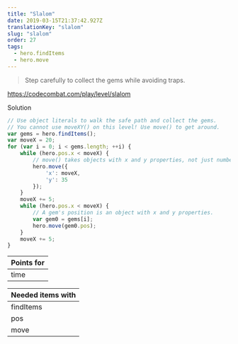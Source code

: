 ```yaml
---
title: "Slalom"
date: 2019-03-15T21:37:42.927Z
translationKey: "slalom"
slug: "slalom"
order: 27
tags:
  - hero.findItems
  - hero.move
---
```


> Step carefully to collect the gems while avoiding traps.

https://codecombat.com/play/level/slalom

Solution

```javascript
// Use object literals to walk the safe path and collect the gems.
// You cannot use moveXY() on this level! Use move() to get around.
var gems = hero.findItems();
var moveX = 20;
for (var i = 0; i < gems.length; ++i) {
    while (hero.pos.x < moveX) {
        // move() takes objects with x and y properties, not just numbers.
        hero.move({
            'x': moveX,
            'y': 35
        });
    }
    moveX += 5;
    while (hero.pos.x < moveX) {
        // A gem's position is an object with x and y properties.
        var gem0 = gems[i];
        hero.move(gem0.pos);
    }
    moveX += 5;
}

```

Points for |
--- |
time |

Needed items with |
--- |
findItems |
pos |
move |


